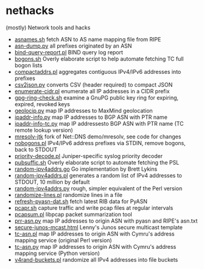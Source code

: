 # nethacks

(mostly) Network tools and hacks

* [asnames.sh](asnames.sh) fetch ASN to AS name mapping file from RIPE
* [asn-dump.py](asn-dump.py) all prefixes originated by an ASN
* [bind-query-report.pl](bind-query-report.pl) BIND query log report
* [bogons.sh](bogons.sh) Overly elaborate script to help automate fetching TC full bogon lists
* [compactaddrs.pl](compactaddrs.pl) aggregates contiguous IPv4/IPv6 addresses into prefixes
* [csv2json.py](csv2json.py) converts CSV (header required) to compact JSON
* [enumerate-cidr.pl](enumerate-cidr.pl) enumerate all IP addresses in a CIDR prefix
* [gpg-ring-check.sh](gpg-ring-check.sh) examine a GnuPG public key ring for expiring, expired, revoked keys
* [geolocip.py](geolocip.py) map IP addresses to MaxMind geolocation
* [ipaddr-info.py](ipaddr-info.py) map IP addresses to BGP ASN with PTR name
* [ipaddr-info-tc.py](ipaddr-info-tc.py) map IP addressesto BGP ASN with PTR name (TC remote lookup version)
* [mresolv-jtk](mresolv-jtk) fork of Net::DNS demo/mresolv, see code for changes
* [nobogons.pl](nobogons.pl) IPv4/IPv6 address prefixes via STDIN, remove bogons, back to STDOUT
* [priority-decode.pl](priority-decode.pl) Juniper-specific syslog priority decoder
* [pubsuffic.sh](pubsuffix.sh) Overly elaborate script to automate fetching the PSL
* [random-ipv4addrs.go](random-ipv4addrs.go) Go implementation by Brett Lykins
* [random-ipv4addrs.pl](random-ipv4addrs.pl) generates a random list of IPv4 addresses to STDOUT, 10 million by default
* [random-ipv4addrs.py](random-ipv4addrs.py) rough, simpler equivalent of the Perl version
* [randomize-lines.pl](randomize-lines.pl) randomize lines in a file
* [refresh-pyasn-dat.sh](refresh-pyasn-dat.sh) fetch latest RIB data for PyASN
* [pcapr.sh](pcapr.sh) capture traffic and write pcap files at regular intervals
* [pcapsum.pl](pcapsum.pl) libpcap packet summarization tool
* [prr-asn.py](prr-asn.py) map IP addresses to origin ASN with pyasn and RIPE's asn.txt
* [secure-junos-mcast.html](secure-junos-mcast.html) Lenny's Junos secure multicast template
* [tc-asn.pl](tc-asn.pl) map IP addresses to origin ASN with Cymru's address mapping service (original Perl version)
* [tc-asn.py](tc-asn.py) map IP addresses to origin ASN with Cymru's address mapping service (Python version)
* [v4rand-buckets.pl](v4rand-buckets.pl) randomize all IPv4 addresses into file buckets
